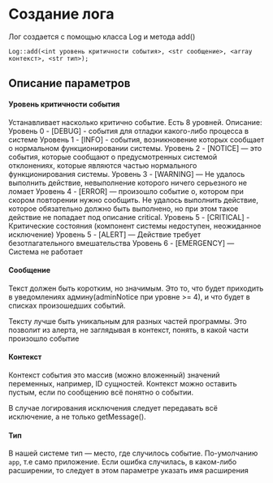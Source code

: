 # Создание лога
Лог создается с помощью класса Log и метода add()
    
    Log::add(<int уровень критичности события>, <str сообщение>, <array контекст>, <str тип>);

## Описание параметров

#### Уровень критичности события
Устанавливает насколько критично событие. Есть 8 уровней. Описание:  
Уровень 0 - [DEBUG] - события для отладки какого-либо процесса в системе
Уровень 1 - [INFO] - события, возникновение которых сообщает о нормальном функционировании системы.
Уровень 2 - [NOTICE] — это события, которые сообщают о предусмотренных системой отклонениях, которые являются частью нормального функционирования системы.
Уровень 3 - [WARNING] — Не удалось выполнить действие, невыполнение которого ничего серьезного не ломает
Уровень 4 - [ERROR] — произошло событие о, котором при скором повторении нужно сообщить. Не удалось выполнить действие, которое обязательно должно быть выполнено, но при этом такое действие не попадает под описание critical.
Уровень 5 - [CRITICAL] - Критические состояния (компонент системы недоступен, неожиданное исключение)
Уровень 5 - [ALERT] — Действие требует безотлагательного вмешательства
Уровень 6 - [EMERGENCY] — Система не работает

#### Сообщение
Текст должен быть коротким, но значимым. Это то, что будет приходить в уведомлениях админу(adminNotice при уровне >= 4), и что будет в списках произошедших событий.

Тексту лучше быть уникальным для разных частей программы. Это позволит из алерта, не заглядывая в контекст, понять, в какой части произошло событие

#### Контекст

Контекст события это массив (можно вложенный) значений переменных, например, ID сущностей. Контекст можно оставить пустым, если по сообщению всё понятно о событии.   

В случае логирования исключения следует передавать всё исключение, а не только getMessage().

#### Тип

В нашей системе тип — место, где случилось событие. По-умолчанию `app`, т.е само приложение.
Если ошибка случилась, в каком-либо расширении, то следует в этом параметре указать имя расширения

